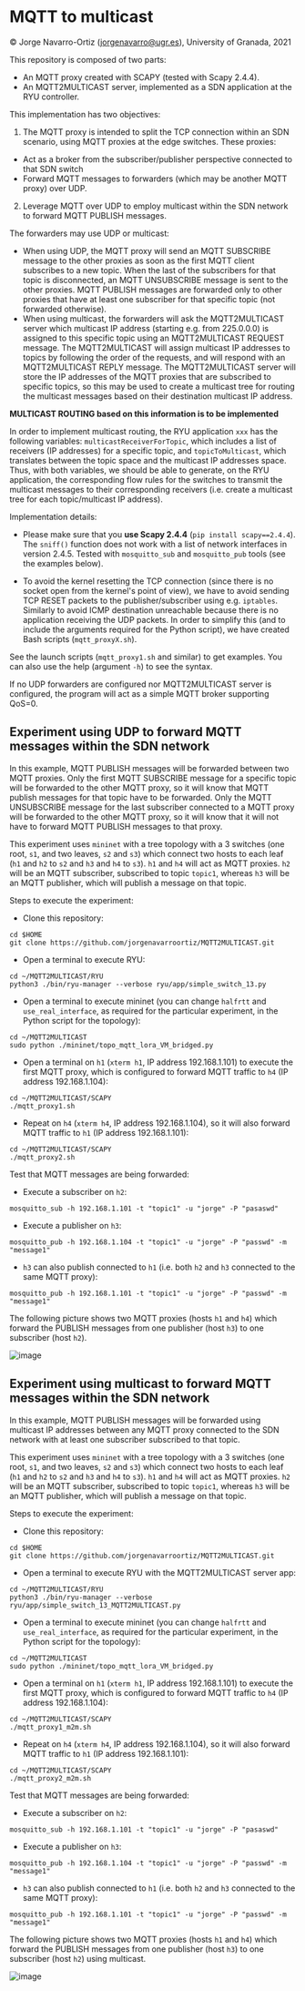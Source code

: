 # MQTT to multicast

© Jorge Navarro-Ortiz (jorgenavarro@ugr.es), University of Granada, 2021

This repository is composed of two parts:

- An MQTT proxy created with SCAPY (tested with Scapy 2.4.4).
- An MQTT2MULTICAST server, implemented as a SDN application at the RYU controller.

This implementation has two objectives:

1) The MQTT proxy is intended to split the TCP connection within an SDN scenario, using MQTT proxies at the edge switches. These proxies:
- Act as a broker from the subscriber/publisher perspective connected to that SDN switch
- Forward MQTT messages to forwarders (which may be another MQTT proxy) over UDP. 

2) Leverage MQTT over UDP to employ multicast within the SDN network to forward MQTT PUBLISH messages.

The forwarders may use UDP or multicast:
- When using UDP, the MQTT proxy will send an MQTT SUBSCRIBE message to the other proxies as soon as the first MQTT client subscribes to a new topic. When the last of the subscribers for that topic is disconnected, an MQTT UNSUBSCRIBE message is sent to the other proxies. MQTT PUBLISH messages are forwarded only to other proxies that have at least one subscriber for that specific topic (not forwarded otherwise).
- When using multicast, the forwarders will ask the MQTT2MULTICAST server which multicast IP address (starting e.g. from 225.0.0.0) is assigned to this specific topic using an MQTT2MULTICAST REQUEST message. The MQTT2MULTICAST will assign multicast IP addresses to topics by following the order of the requests, and will respond with an MQTT2MULTICAST REPLY message. The MQTT2MULTICAST server will store the IP addresses of the MQTT proxies that are subscribed to specific topics, so this may be used to create a multicast tree for routing the multicast messages based on their destination multicast IP address. 

**MULTICAST ROUTING based on this information is to be implemented**

In order to implement multicast routing, the RYU application `xxx` has the following variables: `multicastReceiverForTopic`, which includes a list of receivers (IP addresses) for a specific topic, and `topicToMulticast`, which translates between the topic space and the multicast IP addresses space. Thus, with both variables, we should be able to generate, on the RYU application, the corresponding flow rules for the switches to transmit the multicast messages to their corresponding receivers (i.e. create a multicast tree for each topic/multicast IP address).

Implementation details:

- Please make sure that you **use Scapy 2.4.4** (``pip install scapy==2.4.4``). The ``sniff()`` function does not work with a list of network interfaces in version 2.4.5. Tested with ``mosquitto_sub`` and ``mosquitto_pub`` tools (see the examples below).

- To avoid the kernel resetting the TCP connection (since there is no socket open from the kernel's point of view), we have to avoid sending TCP RESET packets to the publisher/subscriber using e.g. ``iptables``. Similarly to avoid ICMP destination unreachable because there is no application receiving the UDP packets. In order to simplify this (and to include the arguments required for the Python script), we have created Bash scripts (``mqtt_proxyX.sh``).

See the launch scripts (``mqtt_proxy1.sh`` and similar) to get examples. You can also use the help (argument ``-h``) to see the syntax.

If no UDP forwarders are configured nor MQTT2MULTICAST server is configured, the program will act as a simple MQTT broker supporting QoS=0.

## Experiment using UDP to forward MQTT messages within the SDN network

In this example, MQTT PUBLISH messages will be forwarded between two MQTT proxies. Only the first MQTT SUBSCRIBE message for a specific topic will be forwarded to the other MQTT proxy, so it will know that MQTT publish messages for that topic have to be forwarded. Only the MQTT UNSUBSCRIBE message for the last subscriber connected to a MQTT proxy will be forwarded to the other MQTT proxy, so it will know that it will not have to forward MQTT PUBLISH messages to that proxy.

This experiment uses `mininet` with a tree topology with a 3 switches (one root, `s1`, and two leaves, `s2` and `s3`) which connect two hosts to each leaf (`h1` and `h2` to `s2` and `h3` and `h4` to `s3`). `h1` and `h4` will act as MQTT proxies. `h2` will be an MQTT subscriber, subscribed to topic `topic1`, whereas `h3` will be an MQTT publisher, which will publish a message on that topic.

Steps to execute the experiment:
- Clone this repository:
```
cd $HOME
git clone https://github.com/jorgenavarroortiz/MQTT2MULTICAST.git
```
- Open a terminal to execute RYU:
```
cd ~/MQTT2MULTICAST/RYU
python3 ./bin/ryu-manager --verbose ryu/app/simple_switch_13.py
```
- Open a terminal to execute mininet (you can change `halfrtt` and `use_real_interface`, as required for the particular experiment, in the Python script for the topology):
```
cd ~/MQTT2MULTICAST
sudo python ./mininet/topo_mqtt_lora_VM_bridged.py
```
- Open a terminal on `h1` (`xterm h1`, IP address 192.168.1.101) to execute the first MQTT proxy, which is configured to forward MQTT traffic to `h4` (IP address 192.168.1.104):
```
cd ~/MQTT2MULTICAST/SCAPY
./mqtt_proxy1.sh
```
- Repeat on `h4` (`xterm h4`, IP address 192.168.1.104), so it will also forward MQTT traffic to `h1` (IP address 192.168.1.101):
```
cd ~/MQTT2MULTICAST/SCAPY
./mqtt_proxy2.sh
```

Test that MQTT messages are being forwarded:
- Execute a subscriber on `h2`:
```
mosquitto_sub -h 192.168.1.101 -t "topic1" -u "jorge" -P "pasaswd"
```
- Execute a publisher on `h3`:
```
mosquitto_pub -h 192.168.1.104 -t "topic1" -u "jorge" -P "passwd" -m "message1"
```
- `h3` can also publish connected to `h1` (i.e. both `h2` and `h3` connected to the same MQTT proxy):
```
mosquitto_pub -h 192.168.1.101 -t "topic1" -u "jorge" -P "passwd" -m "message1"
```

The following picture shows two MQTT proxies (hosts `h1` and `h4`) which forward the PUBLISH messages from one publisher (host `h3`) to one subscriber (host `h2`).

![image](https://user-images.githubusercontent.com/17797704/147362234-07a4e7ab-5b6c-417c-a49c-2e8a3ebd6a18.png)

## Experiment using multicast to forward MQTT messages within the SDN network

In this example, MQTT PUBLISH messages will be forwarded using multicast IP addresses between any MQTT proxy connected to the SDN network with at least one subscriber subscribed to that topic.

This experiment uses `mininet` with a tree topology with a 3 switches (one root, `s1`, and two leaves, `s2` and `s3`) which connect two hosts to each leaf (`h1` and `h2` to `s2` and `h3` and `h4` to `s3`). `h1` and `h4` will act as MQTT proxies. `h2` will be an MQTT subscriber, subscribed to topic `topic1`, whereas `h3` will be an MQTT publisher, which will publish a message on that topic.

Steps to execute the experiment:
- Clone this repository:
```
cd $HOME
git clone https://github.com/jorgenavarroortiz/MQTT2MULTICAST.git
```
- Open a terminal to execute RYU with the MQTT2MULTICAST server app:
```
cd ~/MQTT2MULTICAST/RYU
python3 ./bin/ryu-manager --verbose ryu/app/simple_switch_13_MQTT2MULTICAST.py
```
- Open a terminal to execute mininet (you can change `halfrtt` and `use_real_interface`, as required for the particular experiment, in the Python script for the topology):
```
cd ~/MQTT2MULTICAST
sudo python ./mininet/topo_mqtt_lora_VM_bridged.py
```
- Open a terminal on `h1` (`xterm h1`, IP address 192.168.1.101) to execute the first MQTT proxy, which is configured to forward MQTT traffic to `h4` (IP address 192.168.1.104):
```
cd ~/MQTT2MULTICAST/SCAPY
./mqtt_proxy1_m2m.sh
```
- Repeat on `h4` (`xterm h4`, IP address 192.168.1.104), so it will also forward MQTT traffic to `h1` (IP address 192.168.1.101):
```
cd ~/MQTT2MULTICAST/SCAPY
./mqtt_proxy2_m2m.sh
```

Test that MQTT messages are being forwarded:
- Execute a subscriber on `h2`:
```
mosquitto_sub -h 192.168.1.101 -t "topic1" -u "jorge" -P "pasaswd"
```
- Execute a publisher on `h3`:
```
mosquitto_pub -h 192.168.1.104 -t "topic1" -u "jorge" -P "passwd" -m "message1"
```
- `h3` can also publish connected to `h1` (i.e. both `h2` and `h3` connected to the same MQTT proxy):
```
mosquitto_pub -h 192.168.1.101 -t "topic1" -u "jorge" -P "passwd" -m "message1"
```

The following picture shows two MQTT proxies (hosts `h1` and `h4`) which forward the PUBLISH messages from one publisher (host `h3`) to one subscriber (host `h2`) using multicast.

![image](https://user-images.githubusercontent.com/17797704/147364627-2c40656d-000c-47bb-b002-cf6213739473.png)
